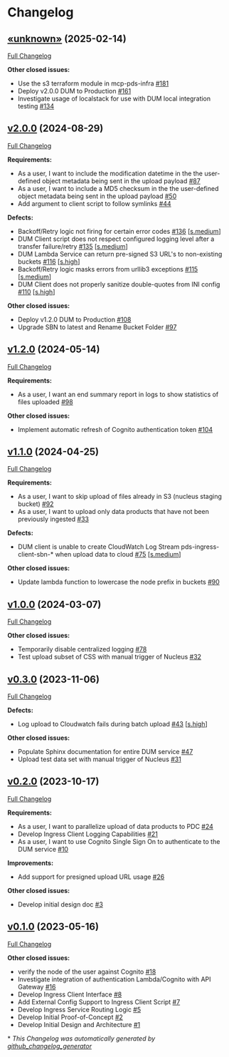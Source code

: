 # Changelog

## [«unknown»](https://github.com/NASA-PDS/data-upload-manager/tree/«unknown») (2025-02-14)

[Full Changelog](https://github.com/NASA-PDS/data-upload-manager/compare/v2.0.0...«unknown»)

**Other closed issues:**

- Use the s3 terraform module in mcp-pds-infra [\#181](https://github.com/NASA-PDS/data-upload-manager/issues/181)
- Deploy v2.0.0 DUM to Production [\#161](https://github.com/NASA-PDS/data-upload-manager/issues/161)
- Investigate usage of localstack for use with DUM local integration testing [\#134](https://github.com/NASA-PDS/data-upload-manager/issues/134)

## [v2.0.0](https://github.com/NASA-PDS/data-upload-manager/tree/v2.0.0) (2024-08-29)

[Full Changelog](https://github.com/NASA-PDS/data-upload-manager/compare/v1.2.0...v2.0.0)

**Requirements:**

- As a user, I want to include the modification datetime in the the user-defined object metadata being sent in the upload payload [\#87](https://github.com/NASA-PDS/data-upload-manager/issues/87)
- As a user, I want to include a MD5 checksum in the the user-defined object metadata being sent in the upload payload [\#50](https://github.com/NASA-PDS/data-upload-manager/issues/50)
- Add argument to client script to follow symlinks [\#44](https://github.com/NASA-PDS/data-upload-manager/issues/44)

**Defects:**

- Backoff/Retry logic not firing for certain error codes [\#136](https://github.com/NASA-PDS/data-upload-manager/issues/136) [[s.medium](https://github.com/NASA-PDS/data-upload-manager/labels/s.medium)]
- DUM Client script does not respect configured logging level after a transfer failure/retry [\#135](https://github.com/NASA-PDS/data-upload-manager/issues/135) [[s.medium](https://github.com/NASA-PDS/data-upload-manager/labels/s.medium)]
- DUM Lambda Service can return pre-signed S3 URL's to non-existing buckets [\#116](https://github.com/NASA-PDS/data-upload-manager/issues/116) [[s.high](https://github.com/NASA-PDS/data-upload-manager/labels/s.high)]
- Backoff/Retry logic masks errors from urllib3 exceptions [\#115](https://github.com/NASA-PDS/data-upload-manager/issues/115) [[s.medium](https://github.com/NASA-PDS/data-upload-manager/labels/s.medium)]
- DUM Client does not properly sanitize double-quotes from INI config [\#110](https://github.com/NASA-PDS/data-upload-manager/issues/110) [[s.high](https://github.com/NASA-PDS/data-upload-manager/labels/s.high)]

**Other closed issues:**

- Deploy v1.2.0 DUM to Production [\#108](https://github.com/NASA-PDS/data-upload-manager/issues/108)
- Upgrade SBN to latest and Rename Bucket Folder [\#97](https://github.com/NASA-PDS/data-upload-manager/issues/97)

## [v1.2.0](https://github.com/NASA-PDS/data-upload-manager/tree/v1.2.0) (2024-05-14)

[Full Changelog](https://github.com/NASA-PDS/data-upload-manager/compare/v1.1.0...v1.2.0)

**Requirements:**

- As a user, I want an end summary report in logs to show statistics of files uploaded [\#98](https://github.com/NASA-PDS/data-upload-manager/issues/98)

**Other closed issues:**

- Implement automatic refresh of Cognito authentication token [\#104](https://github.com/NASA-PDS/data-upload-manager/issues/104)

## [v1.1.0](https://github.com/NASA-PDS/data-upload-manager/tree/v1.1.0) (2024-04-25)

[Full Changelog](https://github.com/NASA-PDS/data-upload-manager/compare/v1.0.0...v1.1.0)

**Requirements:**

- As a user, I want to skip upload of files already in S3 \(nucleus staging bucket\) [\#92](https://github.com/NASA-PDS/data-upload-manager/issues/92)
- As a user, I want to upload only data products that have not been previously ingested [\#33](https://github.com/NASA-PDS/data-upload-manager/issues/33)

**Defects:**

- DUM client is unable to create CloudWatch Log Stream pds-ingress-client-sbn-\* when upload data to cloud [\#75](https://github.com/NASA-PDS/data-upload-manager/issues/75) [[s.medium](https://github.com/NASA-PDS/data-upload-manager/labels/s.medium)]

**Other closed issues:**

- Update lambda function to lowercase the node prefix in buckets [\#90](https://github.com/NASA-PDS/data-upload-manager/issues/90)

## [v1.0.0](https://github.com/NASA-PDS/data-upload-manager/tree/v1.0.0) (2024-03-07)

[Full Changelog](https://github.com/NASA-PDS/data-upload-manager/compare/v0.3.0...v1.0.0)

**Other closed issues:**

- Temporarily disable centralized logging [\#78](https://github.com/NASA-PDS/data-upload-manager/issues/78)
- Test upload subset of CSS with manual trigger of Nucleus [\#32](https://github.com/NASA-PDS/data-upload-manager/issues/32)

## [v0.3.0](https://github.com/NASA-PDS/data-upload-manager/tree/v0.3.0) (2023-11-06)

[Full Changelog](https://github.com/NASA-PDS/data-upload-manager/compare/v0.2.0...v0.3.0)

**Defects:**

- Log upload to Cloudwatch fails during batch upload [\#43](https://github.com/NASA-PDS/data-upload-manager/issues/43) [[s.high](https://github.com/NASA-PDS/data-upload-manager/labels/s.high)]

**Other closed issues:**

- Populate Sphinx documentation for entire DUM service [\#47](https://github.com/NASA-PDS/data-upload-manager/issues/47)
- Upload test data set with manual trigger of Nucleus [\#31](https://github.com/NASA-PDS/data-upload-manager/issues/31)

## [v0.2.0](https://github.com/NASA-PDS/data-upload-manager/tree/v0.2.0) (2023-10-17)

[Full Changelog](https://github.com/NASA-PDS/data-upload-manager/compare/v0.1.0...v0.2.0)

**Requirements:**

- As a user, I want to parallelize upload of data products to PDC [\#24](https://github.com/NASA-PDS/data-upload-manager/issues/24)
- Develop Ingress Client Logging Capabilities [\#21](https://github.com/NASA-PDS/data-upload-manager/issues/21)
- As a user, I want to use Cognito Single Sign On to authenticate to the DUM service [\#10](https://github.com/NASA-PDS/data-upload-manager/issues/10)

**Improvements:**

- Add support for presigned upload URL usage [\#26](https://github.com/NASA-PDS/data-upload-manager/issues/26)

**Other closed issues:**

- Develop initial design doc [\#3](https://github.com/NASA-PDS/data-upload-manager/issues/3)

## [v0.1.0](https://github.com/NASA-PDS/data-upload-manager/tree/v0.1.0) (2023-05-16)

[Full Changelog](https://github.com/NASA-PDS/data-upload-manager/compare/ed1ba8db788146a62149df3915d6ccc0c4bcf6c6...v0.1.0)

**Other closed issues:**

- verify the node of the user against Cognito [\#18](https://github.com/NASA-PDS/data-upload-manager/issues/18)
- Investigate integration of authentication Lambda/Cognito with API Gateway [\#16](https://github.com/NASA-PDS/data-upload-manager/issues/16)
- Develop Ingress Client Interface [\#8](https://github.com/NASA-PDS/data-upload-manager/issues/8)
- Add External Config Support to Ingress Client Script [\#7](https://github.com/NASA-PDS/data-upload-manager/issues/7)
- Develop Ingress Service Routing Logic [\#5](https://github.com/NASA-PDS/data-upload-manager/issues/5)
- Develop Initial Proof-of-Concept [\#2](https://github.com/NASA-PDS/data-upload-manager/issues/2)
- Develop Initial Design and Architecture [\#1](https://github.com/NASA-PDS/data-upload-manager/issues/1)



\* *This Changelog was automatically generated by [github_changelog_generator](https://github.com/github-changelog-generator/github-changelog-generator)*
